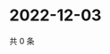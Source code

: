 # 2022-12-03

共 0 条

<!-- BEGIN WEIBO -->
<!-- 最后更新时间 Sat Dec 03 2022 04:14:53 GMT+0800 (China Standard Time) -->

<!-- END WEIBO -->
